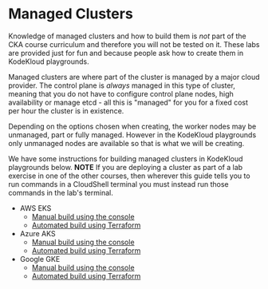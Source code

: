 # Managed Clusters

Knowledge of managed clusters and how to build them is *not* part of the CKA course curriculum and therefore you will not be tested on it. These labs are provided just for fun and because people ask how to create them in KodeKloud playgrounds.

Managed clusters are where part of the cluster is managed by a major cloud provider. The control plane is *always* managed in this type of cluster, meaning that you do not have to configure control plane nodes, high availability or manage etcd - all this is "managed" for you for a fixed cost per hour the cluster is in existence.

Depending on the options chosen when creating, the worker nodes may be unmanaged, part or fully managed. However in the KodeKloud playgrounds only unmanaged nodes are available so that is what we will be creating.

We have some instructions for building managed clusters in KodeKloud playgrounds below. **NOTE** If you are deploying a cluster as part of a lab exercise in one of the other courses, then wherever this guide tells you to run commands in a CloudShell terminal you must instead run those commands in the lab's terminal.

* AWS EKS
    * [Manual build using the console](./eks/console/README.md)
    * [Automated build using Terraform](https://github.com/kodekloudhub/amazon-elastic-kubernetes-service-course/blob/main/docs/playground.md)
* Azure AKS
    * [Manual build using the console](./aks/console/README.md)
    * [Automated build using Terraform](./aks/terraform/README.md)
* Google GKE
    * [Manual build using the console](./gke/console/README.md)
    * [Automated build using Terraform](./gke/terraform/README.md)

